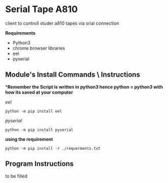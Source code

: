 # Serial Tape A810
client to controll studer a810 tapes via srial connection


**Requirements**
  - Python3
  - chrome browser
  libraries
  - eel
  - pyserial

## Module's Install Commands \ Instructions

***Remember the Script is written in python3 hence python  = python3 with how its saved at your computer**

*eel*
```
python -m pip install eel
```

*pyserial*
```
python -m pip install pyserial
```

**using the requirement**
```
python -m pip install -r ./requerments.txt
```

## Program Instructions

  to be filled
